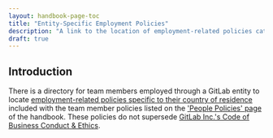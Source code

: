```yaml
---
layout: handbook-page-toc
title: "Entity-Specific Employment Policies"
description: "A link to the location of employment-related policies categorized by entity"
draft: true
---
```


## Introduction

There is a directory for team members employed through a GitLab entity to locate [employment-related policies specific to their country of residence](https://about.gitlab.com/handbook/people-policies/#entity-specific-employment-policies) included with the team member policies listed on the ['People Policies' page](https://about.gitlab.com/handbook/people-policies/) of the handbook. These policies do not supersede [GitLab Inc.'s Code of Business Conduct & Ethics](https://ir.gitlab.com/static-files/7d8c7eb3-cb17-4d68-a607-1b7a1fa1c95d).
